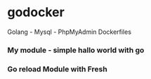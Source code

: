 # godocker
Golang - Mysql - PhpMyAdmin Dockerfiles 

### My module - simple hallo world with go

### Go reload Module with Fresh
